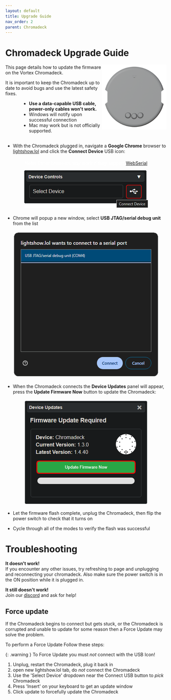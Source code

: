 ```yaml
---
layout: default
title: Upgrade Guide
nav_order: 2
parent: Chromadeck
---
```


# Chromadeck Upgrade Guide

<img src="assets/images/Chromadeck-Render.png" style="max-width: 250px; width: 40%; float: right">

This page details how to update the firmware on the Vortex Chromadeck.

It is important to keep the Chromadeck up to date to avoid bugs and use the latest safety fixes.

<div style="margin-left: 50px; margin-right: 50px; margin-bottom: 30px;" markdown="1">

- **Use a data-capable USB cable, power-only cables won't work.**
- Windows will notify upon successful connection
- Mac may work but is not officially supported.

</div>

 - With the Chromadeck plugged in, navigate a **Google Chrome** browser to [lightshow.lol](https://lightshow.lol) and click the **Connect Device** USB icon:

<div style="text-align: center; margin: 20px">
  <p style="color:white;"><b>Note:</b>
  Other browsers may work if they support <a href="https://developer.mozilla.org/en-US/docs/Web/API/Web_Serial_API#browser_compatibility">WebSerial</a></p>
  <img src="assets/images/connect-device.png">
</div>

 - Chrome will popup a new window, select **USB JTAG/serial debug unit** from the list

<div style="text-align: center; margin: 20px">
  <img src="assets/images/connect-chromadeck-serialport.png">
</div>

 - When the Chromadeck connects the **Device Updates** panel will appear, press the **Update Firmware Now** button to update the Chromadeck:

<div style="text-align: center; margin: 20px; display:flex; flex-direction: column; align-items: center;">
  <img src="assets/images/chromadeck-firmware-update.png">
</div>  

 - Let the firmware flash complete, unplug the Chromadeck, then flip the power switch to check that it turns on
&nbsp; 

 - Cycle through all of the modes to verify the flash was successful

# Troubleshooting

**It doesn't work!**  
If you encounter any other issues, try refreshing to page and unplugging and reconnecting your chromadeck. Also make sure the power switch is in the ON position while it is plugged in.

**It still doesn't work!**  
Join our [discord](https://discord.gg/4R9at8S8Sn) and ask for help!

## Force update
If the Chromadeck begins to connect but gets stuck, or the Chromadeck is corrupted and unable to update for some reason then a Force Update may solve the problem.

To perform a Force Update Follow these steps:  

{: .warning }
  To Force Update you must *not* connect with the USB Icon!  
  
 1. Unplug, restart the Chromadeck, plug it back in  
 2. open new lightshow.lol tab, do *not* connect the Chromadeck
 3. Use the 'Select Device' dropdown near the Connect USB button to *pick* Chromadeck
 4. Press 'Insert' on your keyboard to get an update window  
 5. Click update to forcefully update the Chromadeck
